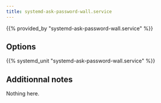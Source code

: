 ```yaml
---
title: systemd-ask-password-wall.service
---
```


{{% provided_by "systemd-ask-password-wall.service" %}}

## Options

{{% systemd_unit "systemd-ask-password-wall.service" %}}

## Additionnal notes

Nothing here.